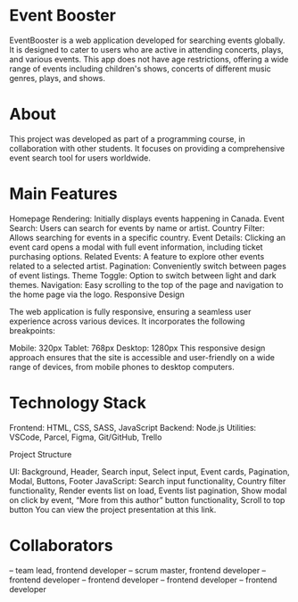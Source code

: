 # Event Booster

EventBooster is a web application developed for searching events globally. It is designed to cater to users who are active in attending concerts, plays, and various events. This app does not have age restrictions, offering a wide range of events including children's shows, concerts of different music genres, plays, and shows.

# About

This project was developed as part of a programming course, in collaboration with other students. It focuses on providing a comprehensive event search tool for users worldwide.

# Main Features

Homepage Rendering: Initially displays events happening in Canada.
Event Search: Users can search for events by name or artist.
Country Filter: Allows searching for events in a specific country.
Event Details: Clicking an event card opens a modal with full event information, including ticket purchasing options.
Related Events: A feature to explore other events related to a selected artist.
Pagination: Conveniently switch between pages of event listings.
Theme Toggle: Option to switch between light and dark themes.
Navigation: Easy scrolling to the top of the page and navigation to the home page via the logo.
Responsive Design

The web application is fully responsive, ensuring a seamless user experience across various devices. It incorporates the following breakpoints:

Mobile: 320px
Tablet: 768px
Desktop: 1280px
This responsive design approach ensures that the site is accessible and user-friendly on a wide range of devices, from mobile phones to desktop computers.

# Technology Stack

Frontend: HTML, CSS, SASS, JavaScript
Backend: Node.js
Utilities: VSCode, Parcel, Figma, Git/GitHub, Trello

Project Structure

UI: Background, Header, Search input, Select input, Event cards, Pagination, Modal, Buttons, Footer
JavaScript: Search input functionality, Country filter functionality, Render events list on load, Events list pagination, Show modal on click by event, “More from this author” button functionality, Scroll to top button
You can view the project presentation at this link.

# Collaborators

  – team lead, frontend developer
  – scrum master, frontend developer
  – frontend developer
  – frontend developer
  – frontend developer
  – frontend developer
